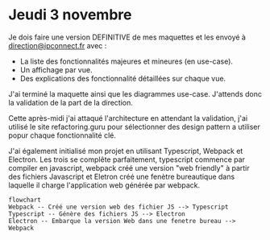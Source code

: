 # Jeudi 3 novembre

Je dois faire une version DEFINITIVE de mes maquettes et les envoyé à direction@ipconnect.fr avec :
- La liste des fonctionnalités majeures et mineures (en use-case).
- Un affichage par vue.
- Des explications des fonctionnalité détaillées sur chaque vue.

J'ai terminé la maquette ainsi que les diagrammes use-case. J'attends donc la validation de la part de la direction.

Cette après-midi j'ai attaqué l'architecture en attendant la validation, j'ai utilisé le site refactoring.guru pour sélectionner des design pattern a utiliser popur chaque fonctionnalité clé.

J'ai également initialisé mon projet en utilisant Typescript, Webpack et Electron. Les trois se complête parfaitement, typescript commence par compiler en javascript, webpack créé une version "web friendly" à partir des fichiers Javascript et Eletron créé une fenètre bureautique dans laquelle il charge l'application web générée par webpack.

```mermaid
flowchart
Webpack -- Créé une version web des fichier JS --> Typescript
Typescript -- Génère des fichiers JS --> Electron
Electron -- Embarque la version Web dans une fenetre bureau --> Webpack
```
